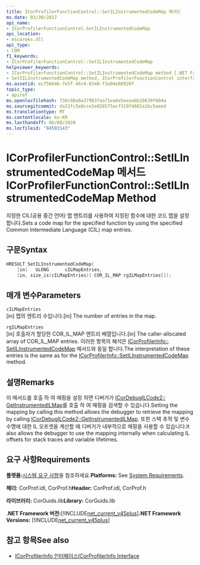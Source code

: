 ```yaml
---
title: ICorProfilerFunctionControl::SetILInstrumentedCodeMap 메서드
ms.date: 03/30/2017
api_name:
- ICorProfilerFunctionControl.SetILInstrumentedCodeMap
api_location:
- mscorwks.dll
api_type:
- COM
f1_keywords:
- ICorProfilerFunctionControl::SetILInstrumentedCodeMap
helpviewer_keywords:
- ICorProfilerFunctionControl::SetILInstrumentedCodeMap method [.NET Framework profiling]
- SetIILInstrumentedCodeMap method, ICorProfilerFunctionControl interface [.NET Framework profiling]
ms.assetid: ecf56646-7e5f-46c4-8340-f3a04e88920f
topic_type:
- apiref
ms.openlocfilehash: 738c98a0a37983faa71ea6e5eeaabb20639f604a
ms.sourcegitcommit: da21fc5a8cce1e028575acf31974681a1bc5aeed
ms.translationtype: MT
ms.contentlocale: ko-KR
ms.lasthandoff: 06/08/2020
ms.locfileid: "84503143"
---
```

# <a name="icorprofilerfunctioncontrolsetilinstrumentedcodemap-method"></a><span data-ttu-id="108d7-102">ICorProfilerFunctionControl::SetILInstrumentedCodeMap 메서드</span><span class="sxs-lookup"><span data-stu-id="108d7-102">ICorProfilerFunctionControl::SetILInstrumentedCodeMap Method</span></span>
<span data-ttu-id="108d7-103">지정한 CIL(공용 중간 언어) 맵 엔트리를 사용하여 지정된 함수에 대한 코드 맵을 설정합니다.</span><span class="sxs-lookup"><span data-stu-id="108d7-103">Sets a code map for the specified function by using the specified Common Intermediate Language (CIL) map entries.</span></span>  
  
## <a name="syntax"></a><span data-ttu-id="108d7-104">구문</span><span class="sxs-lookup"><span data-stu-id="108d7-104">Syntax</span></span>  
  
```cpp  
HRESULT SetILInstrumentedCodeMap(  
    [in]   ULONG      cILMapEntries,  
    [in, size_is(cILMapEntries)] COR_IL_MAP rgILMapEntries[]);  
```  
  
## <a name="parameters"></a><span data-ttu-id="108d7-105">매개 변수</span><span class="sxs-lookup"><span data-stu-id="108d7-105">Parameters</span></span>  
 `cILMapEntries`  
 <span data-ttu-id="108d7-106">[in] 맵의 엔트리 수입니다.</span><span class="sxs-lookup"><span data-stu-id="108d7-106">[in] The number of entries in the map.</span></span>  
  
 `rgILMapEntries`  
 <span data-ttu-id="108d7-107">[in] 호출자가 할당한 COR_IL_MAP 엔트리 배열입니다.</span><span class="sxs-lookup"><span data-stu-id="108d7-107">[in] The caller-allocated array of COR_IL_MAP  entries.</span></span> <span data-ttu-id="108d7-108">이러한 항목의 해석은 [ICorProfilerInfo:: SetILInstrumentedCodeMap](icorprofilerinfo-setilinstrumentedcodemap-method.md) 메서드와 동일 합니다.</span><span class="sxs-lookup"><span data-stu-id="108d7-108">The interpretation of these entries is the same as for the [ICorProfilerInfo::SetILInstrumentedCodeMap](icorprofilerinfo-setilinstrumentedcodemap-method.md) method.</span></span>  
  
## <a name="remarks"></a><span data-ttu-id="108d7-109">설명</span><span class="sxs-lookup"><span data-stu-id="108d7-109">Remarks</span></span>  
 <span data-ttu-id="108d7-110">이 메서드를 호출 하 여 매핑을 설정 하면 디버거가 [ICorDebugILCode2:: GetInstrumentedILMap](../debugging/icordebugilcode2-getinstrumentedilmap-method.md)를 호출 하 여 매핑을 검색할 수 있습니다.</span><span class="sxs-lookup"><span data-stu-id="108d7-110">Setting the mapping by calling this method allows the debugger to retrieve the mapping by calling [ICorDebugILCode2::GetInstrumentedILMap](../debugging/icordebugilcode2-getinstrumentedilmap-method.md).</span></span> <span data-ttu-id="108d7-111">또한 스택 추적 및 변수 수명에 대한 IL 오프셋을 계산할 때 디버거가 내부적으로 매핑을 사용할 수 있습니다.</span><span class="sxs-lookup"><span data-stu-id="108d7-111">It also allows the debugger to use the mapping internally when calculating IL offsets for stack traces and variable lifetimes.</span></span>  
  
## <a name="requirements"></a><span data-ttu-id="108d7-112">요구 사항</span><span class="sxs-lookup"><span data-stu-id="108d7-112">Requirements</span></span>  
 <span data-ttu-id="108d7-113">**플랫폼:**[시스템 요구 사항](../../get-started/system-requirements.md)을 참조하세요.</span><span class="sxs-lookup"><span data-stu-id="108d7-113">**Platforms:** See [System Requirements](../../get-started/system-requirements.md).</span></span>  
  
 <span data-ttu-id="108d7-114">**헤더:** CorProf.idl, CorProf.h</span><span class="sxs-lookup"><span data-stu-id="108d7-114">**Header:** CorProf.idl, CorProf.h</span></span>  
  
 <span data-ttu-id="108d7-115">**라이브러리:** CorGuids.lib</span><span class="sxs-lookup"><span data-stu-id="108d7-115">**Library:** CorGuids.lib</span></span>  
  
 <span data-ttu-id="108d7-116">**.NET Framework 버전:**[!INCLUDE[net_current_v45plus](../../../../includes/net-current-v45plus-md.md)]</span><span class="sxs-lookup"><span data-stu-id="108d7-116">**.NET Framework Versions:** [!INCLUDE[net_current_v45plus](../../../../includes/net-current-v45plus-md.md)]</span></span>  
  
## <a name="see-also"></a><span data-ttu-id="108d7-117">참고 항목</span><span class="sxs-lookup"><span data-stu-id="108d7-117">See also</span></span>

- [<span data-ttu-id="108d7-118">ICorProfilerInfo 인터페이스</span><span class="sxs-lookup"><span data-stu-id="108d7-118">ICorProfilerInfo Interface</span></span>](icorprofilerinfo-interface.md)
